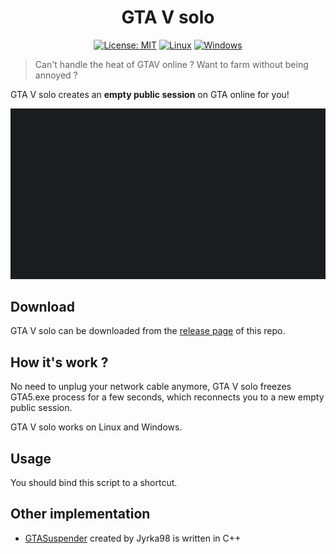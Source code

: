<div align="center">

# GTA V solo

[![License: MIT](https://img.shields.io/badge/License-MIT-yellow.svg)](https://opensource.org/licenses/MIT)
[![Linux](https://img.shields.io/badge/%E2%80%8B-Linux-green.svg?logo=linux&style=flat&logoColor=white)](https://github.com/eonm/gtav-solo/releases/latest/download/gtav-solo)
[![Windows](https://img.shields.io/badge/%E2%80%8B-Windows-blue.svg?logo=Windows&style=flat&logoColor=white)](https://github.com/eonm/gtav-solo/releases/latest/download/gtav-solo.exe)

</div>

> Can't handle the heat of GTAV online ? Want to farm without being annoyed ?

GTA V solo creates an __empty public session__ on GTA online for you!

<div align="center">

![alt text](./gtav-solo.gif "GTA V solo")

</div>

## Download

GTA V solo can be downloaded from the [release page](https://github.com/eonm/gtav-solo/releases/latest/download) of this repo.

## How it's work ?

No need to unplug your network cable anymore, GTA V solo freezes GTA5.exe process for a few seconds, which reconnects you to a new empty public session.

GTA V solo works on Linux and Windows.

## Usage

You should bind this script to a shortcut.

## Other implementation

* [GTASuspender](https://github.com/Jyrka98/GTASuspender) created by Jyrka98 is written in C++
